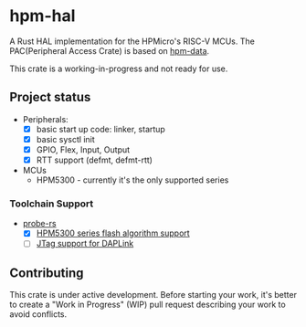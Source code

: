 # hpm-hal

A Rust HAL implementation for the HPMicro's RISC-V MCUs.
The PAC(Peripheral Access Crate) is based on [hpm-data].

This crate is a working-in-progress and not ready for use.

## Project status

- Peripherals:
  - [x] basic start up code: linker, startup
  - [x] basic sysctl init
  - [x] GPIO, Flex, Input, Output
  - [x] RTT support (defmt, defmt-rtt)
- MCUs
  - HPM5300 - currently it's the only supported series

### Toolchain Support

- [probe-rs]
  - [x] [HPM5300 series flash algorithm support](https://github.com/probe-rs/probe-rs/pull/2575)
  - [ ] [JTag support for DAPLink](https://github.com/probe-rs/probe-rs/pull/2578)

## Contributing

This crate is under active development. Before starting your work, it's better to create a "Work in Progress" (WIP) pull request describing your work to avoid conflicts.

[hpm-data]: https://github.com/andelf/hpm-data
[probe-rs]: https://github.com/probe-rs/probe-rs
